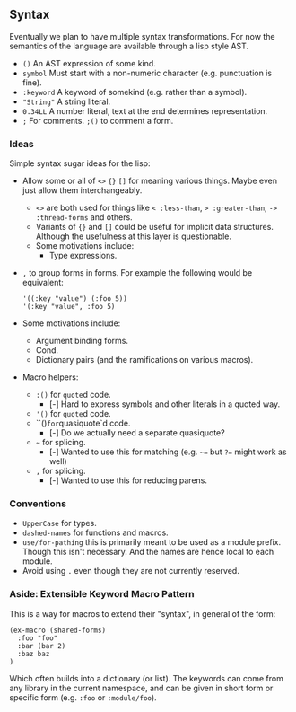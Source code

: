 ## Syntax

Eventually we plan to have multiple syntax transformations. For now the semantics of the language are available through a lisp style AST.

- `()` An AST expression of some kind.
- `symbol` Must start with a non-numeric character (e.g. punctuation is fine).
- `:keyword` A keyword of somekind (e.g. rather than a symbol).
- `"String"` A string literal.
- `0.34LL` A number literal, text at the end determines representation.
- `;` For comments. `;()` to comment a form.

### Ideas

Simple syntax sugar ideas for the lisp:

- Allow some or all of `<>` `{}` `[]` for meaning various things. Maybe even just allow them interchangeably.

  - `<>` are both used for things like `< :less-than`, `> :greater-than`, `-> :thread-forms` and others.
  - Variants of `{}` and `[]` could be useful for implicit data structures. Although the usefulness at this layer is questionable.
  - Some motivations include:
    - Type expressions.

- `,` to group forms in forms. For example the following would be equivalent:

  ```
  '((:key "value") (:foo 5))
  '(:key "value", :foo 5)
  ```

- Some motivations include:

  - Argument binding forms.
  - Cond.
  - Dictionary pairs (and the ramifications on various macros).

- Macro helpers:

  - `:()` for `quote`d code.
    - [-] Hard to express symbols and other literals in a quoted way.
  - `'()` for `quote`d code.
  - ``()` for `quasiquote`d code.
    - [-] Do we actually need a separate quasiquote?
  - `~` for splicing.
    - [-] Wanted to use this for matching (e.g. `~=` but `?=` might work as well)
  - `,` for splicing.
    - [-] Wanted to use this for reducing parens.

### Conventions

- `UpperCase` for types.
- `dashed-names` for functions and macros.
- `use/for-pathing` this is primarily meant to be used as a module prefix. Though this isn't necessary. And the names are hence local to each module.
- Avoid using `.` even though they are not currently reserved.

### Aside: Extensible Keyword Macro Pattern

This is a way for macros to extend their "syntax", in general of the form:

```
(ex-macro (shared-forms)
  :foo "foo"
  :bar (bar 2)
  :baz baz
)
```

Which often builds into a dictionary (or list). The keywords can come from any library in the current namespace, and can be given in short form or specific form (e.g. `:foo` or `:module/foo`).

